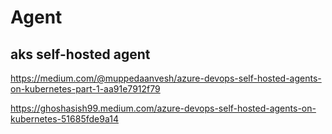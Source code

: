 # Agent

## aks self-hosted agent
https://medium.com/@muppedaanvesh/azure-devops-self-hosted-agents-on-kubernetes-part-1-aa91e7912f79

https://ghoshasish99.medium.com/azure-devops-self-hosted-agents-on-kubernetes-51685fde9a14
